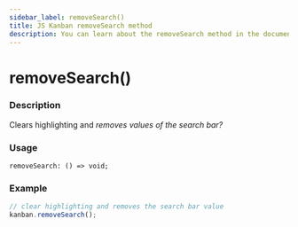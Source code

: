 ```yaml
---
sidebar_label: removeSearch()
title: JS Kanban removeSearch method
description: You can learn about the removeSearch method in the documentation of the JavaScript Kanban library. Browse developer guides and API reference, try out code examples and live demos.
---
```


# removeSearch()

### Description

Clears highlighting and *removes values of the search bar?*

### Usage

`removeSearch: () => void;`

### Example

```jsx
// clear highlighting and removes the search bar value
kanban.removeSearch();
```
